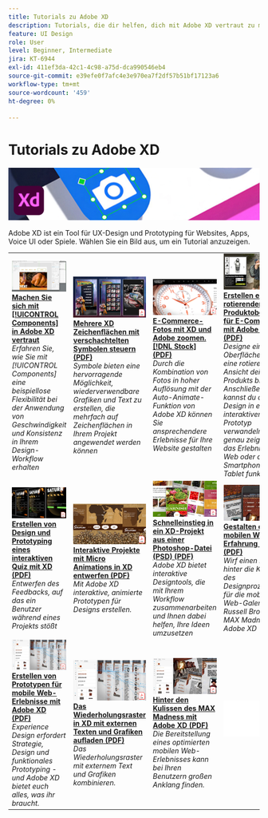 ```yaml
---
title: Tutorials zu Adobe XD
description: Tutorials, die dir helfen, dich mit Adobe XD vertraut zu machen
feature: UI Design
role: User
level: Beginner, Intermediate
jira: KT-6944
exl-id: 411ef3da-42c1-4c98-a75d-dca990546eb4
source-git-commit: e39efe0f7afc4e3e970ea7f2df57b51bf17123a6
workflow-type: tm+mt
source-wordcount: '459'
ht-degree: 0%

---
```


# Tutorials zu Adobe XD

![Creative Cloud Hero Image](../assets/XD.jpg)

Adobe XD ist ein Tool für UX-Design und Prototyping für Websites, Apps, Voice UI oder Spiele. Wählen Sie ein Bild aus, um ein Tutorial anzuzeigen.

<table>
<tr>
 <td>
   <a href="components.md">
      <img alt="Arbeiten mit Komponenten in Adobe XD" src="assets/Componentsxd.jpg" />
   </a>
    <div>
   <a href="components.md"><strong>Machen Sie sich mit [!UICONTROL Components] in Adobe XD vertraut</strong></a>
    </div>
    <em>Erfahren Sie, wie Sie mit [!UICONTROL Components] eine beispiellose Flexibilität bei der Anwendung von Geschwindigkeit und Konsistenz in Ihrem Design-Workflow erhalten</em>
    <br>
  </td>
  <td>
   <a href="assets/ControlMultipleXDArtboardswithNestedSymbols.pdf" target="_blank">
      <img alt="Mehrere XD Zeichenflächen mit verschachtelten Symbolen steuern" src="assets/ControlMultipleXDArtboardswithNestedSymbols.jpg" />
   </a>
    <div>
   <a href="assets/ControlMultipleXDArtboardswithNestedSymbols.pdf" target="_blank"><strong>Mehrere XD Zeichenflächen mit verschachtelten Symbolen steuern (PDF)</strong></a>
    </div>
    <em>Symbole bieten eine hervorragende Möglichkeit, wiederverwendbare Grafiken und Text zu erstellen, die mehrfach auf Zeichenflächen in Ihrem Projekt angewendet werden können</em>
    <br>
  </td>
  <td>
   <a href="assets/CreateaZoomableeCommercePhotowithXDandAdobeStock.pdf" target="_blank">
      <img alt="E-Commerce-Fotos mit XD und Adobe zoomen. [!DNL Stock]" src="assets/CreateaZoomableeCommercePhotowithXDandAdobeStock.jpg" />
   </a>
    <div>
   <a href="assets/CreateaZoomableeCommercePhotowithXDandAdobeStock.pdf" target="_blank"><strong>E-Commerce-Fotos mit XD und Adobe zoomen. [!DNL Stock] (PDF)</strong></a>
    </div>
    <em>Durch die Kombination von Fotos in hoher Auflösung mit der Auto-Animate-Funktion von Adobe XD können Sie ansprechendere Erlebnisse für Ihre Website gestalten</em>
    <br>
  </td>
  <td>
   <a href="assets/CreatingaRotatingProductInterfaceforECommercewithAdobeXD.pdf" target="_blank">
      <img alt="Mit Adobe XD eine sich drehende Produktoberfläche für E-Commerce erstellen" src="assets/CreatingaRotatingProductInterfaceforECommercewithAdobeXD.jpg" />
   </a>
    <div>
   <a href="assets/CreatingaRotatingProductInterfaceforECommercewithAdobeXD.pdf" target="_blank"><strong>Erstellen einer rotierenden Produktoberfläche für E-Commerce mit Adobe XD (PDF)</strong></a>
    </div>
    <em>Designe eine Oberfläche, die eine rotierende Ansicht deines Produkts bietet. Anschließend kannst du dein Design in einen interaktiven Prototyp verwandeln, der genau zeigt, wie das Erlebnis im Web oder auf dem Smartphone oder Tablet funktioniert</em>
    <br>
  </td>
</tr>
<tr>
  <td>
   <a href="assets/DesignandPrototypeanInteractiveQuizwithXD.pdf" target="_blank">
      <img alt="Erstellen von Design und Prototyping für ein interaktives Quiz mit XD" src="assets/DesignandPrototypeanInteractiveQuizwithXD.jpg" />
   </a>
    <div>
   <a href="assets/DesignandPrototypeanInteractiveQuizwithXD.pdf" target="_blank"><strong>Erstellen von Design und Prototyping eines interaktiven Quiz mit XD (PDF)</strong></a>
    </div>
    <em>Entwerfen des Feedbacks, auf das ein Benutzer während eines Projekts stößt</em>
    <br>
  </td>
  <td>
   <a href="assets/DesignInteractiveProjectswithMicroAnimationsinXD.pdf" target="_blank">
      <img alt="Interaktive Projekte mit Micro Animations in XD entwerfen" src="assets/DesignInteractiveProjectswithMicroAnimationsinXD.jpg" />
   </a>
    <div>
   <a href="assets/DesignInteractiveProjectswithMicroAnimationsinXD.pdf" target="_blank"><strong>Interaktive Projekte mit Micro Animations in XD entwerfen (PDF)</strong></a>
    </div>
    <em>Mit Adobe XD interaktive, animierte Prototypen für Designs erstellen.</em>
    <br>
  </td>
  <td>
   <a href="assets/JumpstartyourXDProjectfromaPhotoshopFile.pdf" target="_blank">
      <img alt="Schnelleinstieg in ein XD-Projekt aus einer Photoshop-Datei (PSD)" src="assets/JumpstartyourXDProjectfromaPhotoshopFile.jpg" />
   </a>
    <div>
   <a href="assets/JumpstartyourXDProjectfromaPhotoshopFile.pdf" target="_blank"><strong>Schnelleinstieg in ein XD-Projekt aus einer Photoshop-Datei (PSD) (PDF)</strong></a>
    </div>
    <em>Adobe XD bietet interaktive Designtools, die mit Ihrem Workflow zusammenarbeiten und Ihnen dabei helfen, Ihre Ideen umzusetzen</em>
    <br>
  </td>
  <td>
   <a href="assets/MobileWebExperienceswithXD.pdf" target="_blank">
      <img alt="Gestalten einer mobilen Web-Erfahrung mit XD" src="assets/MobileWebExperienceswithXD.jpg" />
   </a>
    <div>
   <a href="assets/MobileWebExperienceswithXD.pdf" target="_blank"><strong>Gestalten einer mobilen Web-Erfahrung mit XD (PDF)</strong></a>
    </div>
    <em>Wirf einen Blick hinter die Kulissen des Designprozesses für die mobile Web-Galerie Russell Brown MAX Madness mit Adobe XD</em>
    <br>
  </td>
</tr>
<tr>
  <td>
   <a href="assets/PrototypeaMobileWebExperiencewithAdobeXD.pdf" target="_blank">
      <img alt="Mit Adobe XD ein mobiles Weberlebnis prototypisieren" src="assets/PrototypeaMobileWebExperiencewithAdobeXD.jpg" />
   </a>
    <div>
   <a href="assets/PrototypeaMobileWebExperiencewithAdobeXD.pdf" target="_blank"><strong>Erstellen von Prototypen für mobile Web-Erlebnisse mit Adobe XD (PDF)</strong></a>
    </div>
    <em>Experience Design erfordert Strategie, Design und funktionales Prototyping - und Adobe XD bietet euch alles, was ihr braucht.</em>
    <br>
  </td>
  <td>
   <a href="assets/PrototypeaMobileWebExperiencewithAdobeXD.pdf" target="_blank">
      <img alt="Das Wiederholungsraster in XD mit externen Texten und Grafiken aufwerten." src="assets/PrototypeaMobileWebExperiencewithAdobeXD.jpg" />
   </a>
    <div>
   <a href="assets/PrototypeaMobileWebExperiencewithAdobeXD.pdf" target="_blank"><strong>Das Wiederholungsraster in XD mit externen Texten und Grafiken aufladen (PDF)</strong></a>
    </div>
    <em>Das Wiederholungsraster mit externem Text und Grafiken kombinieren.</em>
    <br>
  </td>
  <td>
   <a href="assets/BehindtheScenesofMAXMadnesswithAdobeXD.pdf" target="_blank">
      <img alt="Hinter den Kulissen des MAX Madness mit Adobe XD" src="assets/BehindtheScenesofMAXMadnesswithAdobeXD.jpg" />
   </a>
    <div>
   <a href="assets/BehindtheScenesofMAXMadnesswithAdobeXD.pdf" target="_blank"><strong>Hinter den Kulissen des MAX Madness mit Adobe XD (PDF)</strong></a>
    </div>
    <em>Die Bereitstellung eines optimierten mobilen Web-Erlebnisses kann bei Ihren Benutzern großen Anklang finden.</em>
    <br>
  </td>
  <td>
    <img alt="Spacer" src="../assets/Whitespacer.png" />
    <div>
    <br>
  </td>
</tr>
</table>
